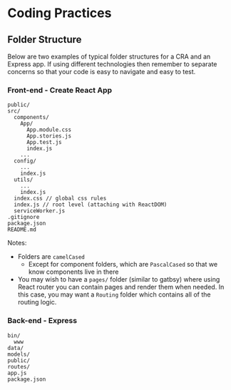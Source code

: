 # Coding Practices

## Folder Structure

Below are two examples of typical folder structures for a CRA and an Express app. If using different technologies then remember to separate concerns so that your code is easy to navigate and easy to test.

### Front-end - Create React App

```
public/
src/
  components/
    App/
      App.module.css
      App.stories.js
      App.test.js
      index.js
    ...
  config/
    ...
    index.js
  utils/
    ...
    index.js
  index.css // global css rules
  index.js // root level (attaching with ReactDOM)
  serviceWorker.js
.gitignore
package.json
README.md
```

Notes:

- Folders are `camelCased`
  - Except for component folders, which are `PascalCased` so that we know components live in there
- You may wish to have a `pages/` folder (similar to gatbsy) where using React router you can contain pages and render them when needed. In this case, you may want a `Routing` folder which contains all of the routing logic.

### Back-end - Express

```
bin/
  www
data/
models/
public/
routes/
app.js
package.json
```
